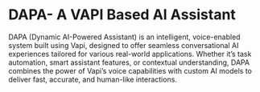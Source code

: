 # DAPA- A VAPI Based AI Assistant
DAPA (Dynamic AI-Powered Assistant) is an intelligent, voice-enabled system built using Vapi, designed to offer seamless conversational AI experiences tailored for various real-world applications. Whether it’s task automation, smart assistant features, or contextual understanding, DAPA combines the power of Vapi’s voice capabilities with custom AI models to deliver fast, accurate, and human-like interactions.
